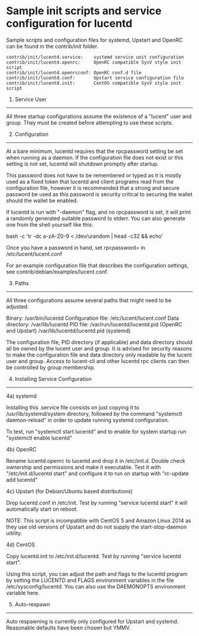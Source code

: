 Sample init scripts and service configuration for lucentd
==========================================================

Sample scripts and configuration files for systemd, Upstart and OpenRC
can be found in the contrib/init folder.

    contrib/init/lucentd.service:    systemd service unit configuration
    contrib/init/lucentd.openrc:     OpenRC compatible SysV style init script
    contrib/init/lucentd.openrcconf: OpenRC conf.d file
    contrib/init/lucentd.conf:       Upstart service configuration file
    contrib/init/lucentd.init:       CentOS compatible SysV style init script

1. Service User
---------------------------------

All three startup configurations assume the existence of a "lucent" user
and group.  They must be created before attempting to use these scripts.

2. Configuration
---------------------------------

At a bare minimum, lucentd requires that the rpcpassword setting be set
when running as a daemon.  If the configuration file does not exist or this
setting is not set, lucentd will shutdown promptly after startup.

This password does not have to be remembered or typed as it is mostly used
as a fixed token that lucentd and client programs read from the configuration
file, however it is recommended that a strong and secure password be used
as this password is security critical to securing the wallet should the
wallet be enabled.

If lucentd is run with "-daemon" flag, and no rpcpassword is set, it will
print a randomly generated suitable password to stderr.  You can also
generate one from the shell yourself like this:

bash -c 'tr -dc a-zA-Z0-9 < /dev/urandom | head -c32 && echo'

Once you have a password in hand, set rpcpassword= in /etc/lucent/lucent.conf

For an example configuration file that describes the configuration settings,
see contrib/debian/examples/lucent.conf.

3. Paths
---------------------------------

All three configurations assume several paths that might need to be adjusted.

Binary:              /usr/bin/lucentd
Configuration file:  /etc/lucent/lucent.conf
Data directory:      /var/lib/lucentd
PID file:            /var/run/lucentd/lucentd.pid (OpenRC and Upstart)
                     /var/lib/lucentd/lucentd.pid (systemd)

The configuration file, PID directory (if applicable) and data directory
should all be owned by the lucent user and group.  It is advised for security
reasons to make the configuration file and data directory only readable by the
lucent user and group.  Access to lucent-cli and other lucentd rpc clients
can then be controlled by group membership.

4. Installing Service Configuration
-----------------------------------

4a) systemd

Installing this .service file consists on just copying it to
/usr/lib/systemd/system directory, followed by the command
"systemctl daemon-reload" in order to update running systemd configuration.

To test, run "systemctl start lucentd" and to enable for system startup run
"systemctl enable lucentd"

4b) OpenRC

Rename lucentd.openrc to lucentd and drop it in /etc/init.d.  Double
check ownership and permissions and make it executable.  Test it with
"/etc/init.d/lucentd start" and configure it to run on startup with
"rc-update add lucentd"

4c) Upstart (for Debian/Ubuntu based distributions)

Drop lucentd.conf in /etc/init.  Test by running "service lucentd start"
it will automatically start on reboot.

NOTE: This script is incompatible with CentOS 5 and Amazon Linux 2014 as they
use old versions of Upstart and do not supply the start-stop-daemon uitility.

4d) CentOS

Copy lucentd.init to /etc/init.d/lucentd. Test by running "service lucentd start".

Using this script, you can adjust the path and flags to the lucentd program by
setting the LUCENTD and FLAGS environment variables in the file
/etc/sysconfig/lucentd. You can also use the DAEMONOPTS environment variable here.

5. Auto-respawn
-----------------------------------

Auto respawning is currently only configured for Upstart and systemd.
Reasonable defaults have been chosen but YMMV.
